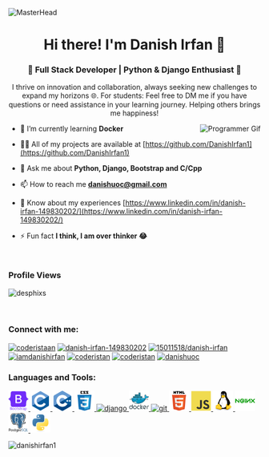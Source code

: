 ![MasterHead](https://media.licdn.com/dms/image/D4D16AQFURhADBmmYug/profile-displaybackgroundimage-shrink_350_1400/0/1693734750724?e=1699488000&v=beta&t=WoopAeVe4LEzbim5lW_LzN4CLJjbvOL3qY65byCGMpo)
<h1 align="center">Hi there! I'm Danish Irfan 👋</h1>
<h3 align="center">🚀 Full Stack Developer | Python & Django Enthusiast 🌟</h3>
<p align="center">
  I thrive on innovation and collaboration, always seeking new challenges to expand my horizons 🌐. For students: Feel free to DM me if you have questions or need assistance in your learning journey. Helping others brings me happiness!
</p>

<!-- GitHub and Hiring Section -->
<img align="right" src="https://media1.giphy.com/media/qgQUggAC3Pfv687qPC/giphy.gif?cid=ecf05e47eqqjx15brfp873wrtyqmb759vf7h0xg92icatl3u&ep=v1_gifs_search&rid=giphy.gif&ct=g" alt="Programmer Gif">

<!--<p align="left"> <img src="https://komarev.com/ghpvc/?username=danishirfan1&label=Profile%20views&color=0e75b6&style=flat" alt="danishirfan1" /> </p>

<p align="left"> <a href="https://github.com/ryo-ma/github-profile-trophy"><img src="https://github-profile-trophy.vercel.app/?username=danishirfan1" alt="danishirfan1" /></a> </p>-->

<!--<p align="left"> <a href="https://twitter.com/coderistaan" target="blank"><img src="https://img.shields.io/twitter/follow/coderistaan?logo=twitter&style=for-the-badge" alt="coderistaan" /></a> </p> -->

- 🌱 I’m currently learning **Docker**

- 👨‍💻 All of my projects are available at [https://github.com/DanishIrfan1](https://github.com/DanishIrfan1)

- 💬 Ask me about **Python, Django, Bootstrap and C/Cpp**

- 📫 How to reach me **danishuoc@gmail.com**

- 📄 Know about my experiences [https://www.linkedin.com/in/danish-irfan-149830202/](https://www.linkedin.com/in/danish-irfan-149830202/)

- ⚡ Fun fact **I think, I am over thinker 😂**

 <br>
<h3>Profile Views</h3>
 <p align="left"> <img src="https://profile-counter.glitch.me/DanishIrfan1/count.svg" alt="desphixs" /> </p>
 </br>

<h3 align="left">Connect with me:</h3>
<p align="left">
<a href="https://twitter.com/coderistaan" target="blank"><img align="center" src="https://raw.githubusercontent.com/rahuldkjain/github-profile-readme-generator/master/src/images/icons/Social/twitter.svg" alt="coderistaan" height="30" width="40" /></a>
<a href="https://linkedin.com/in/danish-irfan-149830202" target="blank"><img align="center" src="https://raw.githubusercontent.com/rahuldkjain/github-profile-readme-generator/master/src/images/icons/Social/linked-in-alt.svg" alt="danish-irfan-149830202" height="30" width="40" /></a>
<a href="https://stackoverflow.com/users/15011518/danish-irfan" target="blank"><img align="center" src="https://raw.githubusercontent.com/rahuldkjain/github-profile-readme-generator/master/src/images/icons/Social/stack-overflow.svg" alt="15011518/danish-irfan" height="30" width="40" /></a>
<a href="https://fb.com/iamdanishirfan" target="blank"><img align="center" src="https://raw.githubusercontent.com/rahuldkjain/github-profile-readme-generator/master/src/images/icons/Social/facebook.svg" alt="iamdanishirfan" height="30" width="40" /></a>
<a href="https://instagram.com/coderistan" target="blank"><img align="center" src="https://raw.githubusercontent.com/rahuldkjain/github-profile-readme-generator/master/src/images/icons/Social/instagram.svg" alt="coderistan" height="30" width="40" /></a>
<a href="https://www.youtube.com/c/coderistan" target="blank"><img align="center" src="https://raw.githubusercontent.com/rahuldkjain/github-profile-readme-generator/master/src/images/icons/Social/youtube.svg" alt="coderistan" height="30" width="40" /></a>
<a href="https://www.hackerrank.com/danishuoc" target="blank"><img align="center" src="https://raw.githubusercontent.com/rahuldkjain/github-profile-readme-generator/master/src/images/icons/Social/hackerrank.svg" alt="danishuoc" height="30" width="40" /></a>
</p>

<h3 align="left">Languages and Tools:</h3>
<p align="left"> <a href="https://getbootstrap.com" target="_blank" rel="noreferrer"> <img src="https://raw.githubusercontent.com/devicons/devicon/master/icons/bootstrap/bootstrap-plain-wordmark.svg" alt="bootstrap" width="40" height="40"/> </a> <a href="https://www.cprogramming.com/" target="_blank" rel="noreferrer"> <img src="https://raw.githubusercontent.com/devicons/devicon/master/icons/c/c-original.svg" alt="c" width="40" height="40"/> </a> <a href="https://www.w3schools.com/cpp/" target="_blank" rel="noreferrer"> <img src="https://raw.githubusercontent.com/devicons/devicon/master/icons/cplusplus/cplusplus-original.svg" alt="cplusplus" width="40" height="40"/> </a> <a href="https://www.w3schools.com/css/" target="_blank" rel="noreferrer"> <img src="https://raw.githubusercontent.com/devicons/devicon/master/icons/css3/css3-original-wordmark.svg" alt="css3" width="40" height="40"/> </a> <a href="https://www.djangoproject.com/" target="_blank" rel="noreferrer"> <img src="https://cdn.worldvectorlogo.com/logos/django.svg" alt="django" width="40" height="40"/> </a> <a href="https://www.docker.com/" target="_blank" rel="noreferrer"> <img src="https://raw.githubusercontent.com/devicons/devicon/master/icons/docker/docker-original-wordmark.svg" alt="docker" width="40" height="40"/> </a> <a href="https://git-scm.com/" target="_blank" rel="noreferrer"> <img src="https://www.vectorlogo.zone/logos/git-scm/git-scm-icon.svg" alt="git" width="40" height="40"/> </a> <a href="https://www.w3.org/html/" target="_blank" rel="noreferrer"> <img src="https://raw.githubusercontent.com/devicons/devicon/master/icons/html5/html5-original-wordmark.svg" alt="html5" width="40" height="40"/> </a> <a href="https://developer.mozilla.org/en-US/docs/Web/JavaScript" target="_blank" rel="noreferrer"> <img src="https://raw.githubusercontent.com/devicons/devicon/master/icons/javascript/javascript-original.svg" alt="javascript" width="40" height="40"/> </a> <a href="https://www.linux.org/" target="_blank" rel="noreferrer"> <img src="https://raw.githubusercontent.com/devicons/devicon/master/icons/linux/linux-original.svg" alt="linux" width="40" height="40"/> </a> <a href="https://www.nginx.com" target="_blank" rel="noreferrer"> <img src="https://raw.githubusercontent.com/devicons/devicon/master/icons/nginx/nginx-original.svg" alt="nginx" width="40" height="40"/> </a> <a href="https://www.postgresql.org" target="_blank" rel="noreferrer"> <img src="https://raw.githubusercontent.com/devicons/devicon/master/icons/postgresql/postgresql-original-wordmark.svg" alt="postgresql" width="40" height="40"/> </a> <a href="https://www.python.org" target="_blank" rel="noreferrer"> <img src="https://raw.githubusercontent.com/devicons/devicon/master/icons/python/python-original.svg" alt="python" width="40" height="40"/> </a> </p>

<p><img align="left" src="https://github-readme-stats.vercel.app/api/top-langs?username=danishirfan1&show_icons=true&locale=en&layout=compact" alt="danishirfan1" /></p>

<!-- <p>&nbsp;<img align="center" src="https://github-readme-stats.vercel.app/api?username=danishirfan1&show_icons=true&locale=en" alt="danishirfan1" /></p>-->

<!-- <p><img align="center" src="https://github-readme-streak-stats.herokuapp.com/?user=danishirfan1&" alt="danishirfan1" /></p>-->
